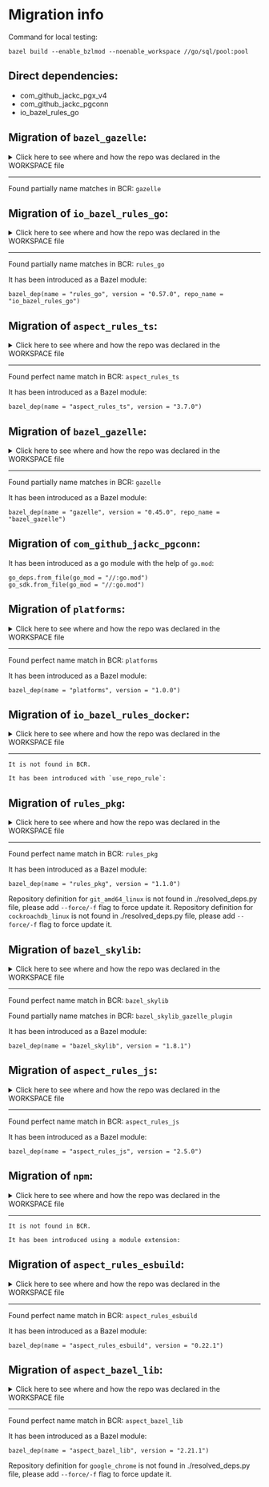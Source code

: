 # Migration info
Command for local testing:
```
bazel build --enable_bzlmod --noenable_workspace //go/sql/pool:pool
```
## Direct dependencies:
* com_github_jackc_pgx_v4
* com_github_jackc_pgconn
* io_bazel_rules_go
## Migration of `bazel_gazelle`:

<details>
<summary>Click here to see where and how the repo was declared in the WORKSPACE file</summary>

#### Location
```python
Repository bazel_gazelle instantiated at:
  /home/jcgregorio/goldmine/WORKSPACE:61:13: in <toplevel>
Repository rule http_archive defined at:
  /home/jcgregorio/.cache/bazel/_bazel_jcgregorio/385682bf6f095f8585d188113d285ba8/external/bazel_tools/tools/build_defs/repo/http.bzl:387:31: in <toplevel>

```

#### Definition
```python
load("@@bazel_tools//tools/build_defs/repo:http.bzl", "http_archive")
http_archive(
  name = "bazel_gazelle",
  urls = [
    "https://mirror.bazel.build/github.com/bazelbuild/bazel-gazelle/releases/download/v0.33.0/bazel-gazelle-v0.33.0.tar.gz",
    "https://github.com/bazelbuild/bazel-gazelle/releases/download/v0.33.0/bazel-gazelle-v0.33.0.tar.gz"
  ],
  sha256 = "d3fa66a39028e97d76f9e2db8f1b0c11c099e8e01bf363a923074784e451f809",
)
```
**Tip**: URLs usually show which version was used.
</details>

___
Found partially name matches in BCR: `gazelle`

## Migration of `io_bazel_rules_go`:

<details>
<summary>Click here to see where and how the repo was declared in the WORKSPACE file</summary>

#### Location
```python
Repository io_bazel_rules_go instantiated at:
  /home/jcgregorio/goldmine/WORKSPACE:52:13: in <toplevel>
Repository rule http_archive defined at:
  /home/jcgregorio/.cache/bazel/_bazel_jcgregorio/385682bf6f095f8585d188113d285ba8/external/bazel_tools/tools/build_defs/repo/http.bzl:387:31: in <toplevel>

```

#### Definition
```python
load("@@bazel_tools//tools/build_defs/repo:http.bzl", "http_archive")
http_archive(
  name = "io_bazel_rules_go",
  urls = [
    "https://mirror.bazel.build/github.com/bazelbuild/rules_go/releases/download/v0.42.0/rules_go-v0.42.0.zip",
    "https://github.com/bazelbuild/rules_go/releases/download/v0.42.0/rules_go-v0.42.0.zip"
  ],
  sha256 = "91585017debb61982f7054c9688857a2ad1fd823fc3f9cb05048b0025c47d023",
)
```
**Tip**: URLs usually show which version was used.
</details>

___
Found partially name matches in BCR: `rules_go`

It has been introduced as a Bazel module:

	bazel_dep(name = "rules_go", version = "0.57.0", repo_name = "io_bazel_rules_go")
## Migration of `aspect_rules_ts`:

<details>
<summary>Click here to see where and how the repo was declared in the WORKSPACE file</summary>

#### Location
```python
Repository aspect_rules_ts instantiated at:
  /home/jcgregorio/goldmine/WORKSPACE:240:13: in <toplevel>
Repository rule http_archive defined at:
  /home/jcgregorio/.cache/bazel/_bazel_jcgregorio/385682bf6f095f8585d188113d285ba8/external/bazel_tools/tools/build_defs/repo/http.bzl:387:31: in <toplevel>

```

#### Definition
```python
load("@@bazel_tools//tools/build_defs/repo:http.bzl", "http_archive")
http_archive(
  name = "aspect_rules_ts",
  urls = [
    "https://storage.googleapis.com/skia-world-readable/bazel/bd3e7b17e677d2b8ba1bac3862f0f238ab16edb3e43fb0f0b9308649ea58a2ad.tar.gz",
    "https://github.com/aspect-build/rules_ts/releases/download/v2.1.0/rules_ts-v2.1.0.tar.gz"
  ],
  sha256 = "bd3e7b17e677d2b8ba1bac3862f0f238ab16edb3e43fb0f0b9308649ea58a2ad",
  strip_prefix = "rules_ts-2.1.0",
)
```
**Tip**: URLs usually show which version was used.
</details>

___
Found perfect name match in BCR: `aspect_rules_ts`

It has been introduced as a Bazel module:

	bazel_dep(name = "aspect_rules_ts", version = "3.7.0")
## Migration of `bazel_gazelle`:

<details>
<summary>Click here to see where and how the repo was declared in the WORKSPACE file</summary>

#### Location
```python
Repository bazel_gazelle instantiated at:
  /home/jcgregorio/goldmine/WORKSPACE:61:13: in <toplevel>
Repository rule http_archive defined at:
  /home/jcgregorio/.cache/bazel/_bazel_jcgregorio/385682bf6f095f8585d188113d285ba8/external/bazel_tools/tools/build_defs/repo/http.bzl:387:31: in <toplevel>

```

#### Definition
```python
load("@@bazel_tools//tools/build_defs/repo:http.bzl", "http_archive")
http_archive(
  name = "bazel_gazelle",
  urls = [
    "https://mirror.bazel.build/github.com/bazelbuild/bazel-gazelle/releases/download/v0.33.0/bazel-gazelle-v0.33.0.tar.gz",
    "https://github.com/bazelbuild/bazel-gazelle/releases/download/v0.33.0/bazel-gazelle-v0.33.0.tar.gz"
  ],
  sha256 = "d3fa66a39028e97d76f9e2db8f1b0c11c099e8e01bf363a923074784e451f809",
)
```
**Tip**: URLs usually show which version was used.
</details>

___
Found partially name matches in BCR: `gazelle`

It has been introduced as a Bazel module:

	bazel_dep(name = "gazelle", version = "0.45.0", repo_name = "bazel_gazelle")
## Migration of `com_github_jackc_pgconn`:
It has been introduced as a go module with the help of `go.mod`:

```
go_deps.from_file(go_mod = "//:go.mod")
go_sdk.from_file(go_mod = "//:go.mod")
```
## Migration of `platforms`:

<details>
<summary>Click here to see where and how the repo was declared in the WORKSPACE file</summary>

#### Location
```python
Repository platforms instantiated at:
  /DEFAULT.WORKSPACE.SUFFIX:147:6: in <toplevel>
  /home/jcgregorio/.cache/bazel/_bazel_jcgregorio/385682bf6f095f8585d188113d285ba8/external/bazel_tools/tools/build_defs/repo/utils.bzl:268:18: in maybe
Repository rule local_repository defined at:
  /home/jcgregorio/.cache/bazel/_bazel_jcgregorio/385682bf6f095f8585d188113d285ba8/external/bazel_tools/tools/build_defs/repo/local.bzl:64:35: in <toplevel>

```

#### Definition
```python
load("@@bazel_tools//tools/build_defs/repo:local.bzl", "local_repository")
local_repository(
  name = "platforms",
  path = "/home/jcgregorio/.cache/bazel/_bazel_jcgregorio/install/5309d864f9edb3a2e8380ffc84e6b95c/platforms",
)
```
**Tip**: URLs usually show which version was used.
</details>

___
Found perfect name match in BCR: `platforms`

It has been introduced as a Bazel module:

	bazel_dep(name = "platforms", version = "1.0.0")
## Migration of `io_bazel_rules_docker`:

<details>
<summary>Click here to see where and how the repo was declared in the WORKSPACE file</summary>

#### Location
```python
Repository io_bazel_rules_docker instantiated at:
  /home/jcgregorio/goldmine/WORKSPACE:306:13: in <toplevel>
Repository rule http_archive defined at:
  /home/jcgregorio/.cache/bazel/_bazel_jcgregorio/385682bf6f095f8585d188113d285ba8/external/bazel_tools/tools/build_defs/repo/http.bzl:387:31: in <toplevel>

```

#### Definition
```python
load("@@bazel_tools//tools/build_defs/repo:http.bzl", "http_archive")
http_archive(
  name = "io_bazel_rules_docker",
  urls = [
    "https://storage.googleapis.com/skia-world-readable/bazel/27d53c1d646fc9537a70427ad7b034734d08a9c38924cc6357cc973fed300820.tar.gz",
    "https://github.com/bazelbuild/rules_docker/releases/download/v0.24.0/rules_docker-v0.24.0.tar.gz"
  ],
  sha256 = "27d53c1d646fc9537a70427ad7b034734d08a9c38924cc6357cc973fed300820",
  strip_prefix = "rules_docker-0.24.0",
)
```
**Tip**: URLs usually show which version was used.
</details>

___
	It is not found in BCR. 

	It has been introduced with `use_repo_rule`:

## Migration of `rules_pkg`:

<details>
<summary>Click here to see where and how the repo was declared in the WORKSPACE file</summary>

#### Location
```python
Repository rules_pkg instantiated at:
  /home/jcgregorio/goldmine/WORKSPACE:289:13: in <toplevel>
Repository rule http_archive defined at:
  /home/jcgregorio/.cache/bazel/_bazel_jcgregorio/385682bf6f095f8585d188113d285ba8/external/bazel_tools/tools/build_defs/repo/http.bzl:387:31: in <toplevel>

```

#### Definition
```python
load("@@bazel_tools//tools/build_defs/repo:http.bzl", "http_archive")
http_archive(
  name = "rules_pkg",
  urls = [
    "https://mirror.bazel.build/github.com/bazelbuild/rules_pkg/releases/download/0.4.0/rules_pkg-0.4.0.tar.gz",
    "https://github.com/bazelbuild/rules_pkg/releases/download/0.4.0/rules_pkg-0.4.0.tar.gz"
  ],
  sha256 = "038f1caa773a7e35b3663865ffb003169c6a71dc995e39bf4815792f385d837d",
)
```
**Tip**: URLs usually show which version was used.
</details>

___
Found perfect name match in BCR: `rules_pkg`

It has been introduced as a Bazel module:

	bazel_dep(name = "rules_pkg", version = "1.1.0")
Repository definition for `git_amd64_linux` is not found in ./resolved_deps.py file, please add `--force/-f` flag to force update it.
Repository definition for `cockroachdb_linux` is not found in ./resolved_deps.py file, please add `--force/-f` flag to force update it.
## Migration of `bazel_skylib`:

<details>
<summary>Click here to see where and how the repo was declared in the WORKSPACE file</summary>

#### Location
```python
Repository bazel_skylib instantiated at:
  /home/jcgregorio/goldmine/WORKSPACE:77:22: in <toplevel>
  /home/jcgregorio/.cache/bazel/_bazel_jcgregorio/385682bf6f095f8585d188113d285ba8/external/io_bazel_rules_go/go/private/repositories.bzl:50:12: in go_rules_dependencies
  /home/jcgregorio/.cache/bazel/_bazel_jcgregorio/385682bf6f095f8585d188113d285ba8/external/io_bazel_rules_go/go/private/repositories.bzl:288:18: in _maybe
Repository rule http_archive defined at:
  /home/jcgregorio/.cache/bazel/_bazel_jcgregorio/385682bf6f095f8585d188113d285ba8/external/bazel_tools/tools/build_defs/repo/http.bzl:387:31: in <toplevel>

```

#### Definition
```python
load("@@bazel_tools//tools/build_defs/repo:http.bzl", "http_archive")
http_archive(
  name = "bazel_skylib",
  urls = [
    "https://mirror.bazel.build/github.com/bazelbuild/bazel-skylib/releases/download/1.4.2/bazel-skylib-1.4.2.tar.gz",
    "https://github.com/bazelbuild/bazel-skylib/releases/download/1.4.2/bazel-skylib-1.4.2.tar.gz"
  ],
  sha256 = "66ffd9315665bfaafc96b52278f57c7e2dd09f5ede279ea6d39b2be471e7e3aa",
  strip_prefix = "",
)
```
**Tip**: URLs usually show which version was used.
</details>

___
Found perfect name match in BCR: `bazel_skylib`

Found partially name matches in BCR: `bazel_skylib_gazelle_plugin`

It has been introduced as a Bazel module:

	bazel_dep(name = "bazel_skylib", version = "1.8.1")
## Migration of `aspect_rules_js`:

<details>
<summary>Click here to see where and how the repo was declared in the WORKSPACE file</summary>

#### Location
```python
Repository aspect_rules_js instantiated at:
  /home/jcgregorio/goldmine/WORKSPACE:198:13: in <toplevel>
Repository rule http_archive defined at:
  /home/jcgregorio/.cache/bazel/_bazel_jcgregorio/385682bf6f095f8585d188113d285ba8/external/bazel_tools/tools/build_defs/repo/http.bzl:387:31: in <toplevel>

```

#### Definition
```python
load("@@bazel_tools//tools/build_defs/repo:http.bzl", "http_archive")
http_archive(
  name = "aspect_rules_js",
  urls = [
    "https://storage.googleapis.com/skia-world-readable/bazel/76a04ef2120ee00231d85d1ff012ede23963733339ad8db81f590791a031f643.tar.gz",
    "https://github.com/aspect-build/rules_js/releases/download/v1.34.1/rules_js-v1.34.1.tar.gz"
  ],
  sha256 = "76a04ef2120ee00231d85d1ff012ede23963733339ad8db81f590791a031f643",
  strip_prefix = "rules_js-1.34.1",
)
```
**Tip**: URLs usually show which version was used.
</details>

___
Found perfect name match in BCR: `aspect_rules_js`

It has been introduced as a Bazel module:

	bazel_dep(name = "aspect_rules_js", version = "2.5.0")
## Migration of `npm`:

<details>
<summary>Click here to see where and how the repo was declared in the WORKSPACE file</summary>

#### Location
```python
Repository npm instantiated at:
  /home/jcgregorio/goldmine/WORKSPACE:221:19: in <toplevel>
  /home/jcgregorio/.cache/bazel/_bazel_jcgregorio/385682bf6f095f8585d188113d285ba8/external/aspect_rules_js/npm/repositories.bzl:12:24: in npm_translate_lock
  /home/jcgregorio/.cache/bazel/_bazel_jcgregorio/385682bf6f095f8585d188113d285ba8/external/aspect_rules_js/npm/private/npm_translate_lock.bzl:545:28: in npm_translate_lock
Repository rule npm_translate_lock_rule defined at:
  /home/jcgregorio/.cache/bazel/_bazel_jcgregorio/385682bf6f095f8585d188113d285ba8/external/aspect_rules_js/npm/private/npm_translate_lock.bzl:133:42: in <toplevel>

```

#### Definition
```python
load("@@aspect_rules_js//npm/private:npm_translate_lock.bzl", "npm_translate_lock_rule")
npm_translate_lock_rule(
  name = "npm",
  additional_file_contents = {  },
  bins = {  },
  custom_postinstalls = {  },
  data = [
    "//:package.json"
  ],
  dev = False,
  external_repository_action_cache = ".aspect/rules/external_repository_action_cache",
  lifecycle_hooks_envs = {  },
  lifecycle_hooks_execution_requirements = {
    "*": [
        "no-sandbox"
    ]
  },
  lifecycle_hooks = {
    "*": [
        "preinstall",
        "install",
        "postinstall"
    ]
  },
  no_optional = False,
  npm_package_lock = "//:package-lock.json",
  npmrc = "//:.npmrc",
  package_visibility = {  },
  patch_args = {
    "*": [
        "-p0"
    ]
  },
  patches = {  },
  pnpm_lock = "//:pnpm-lock.yaml",
  preupdate = [  ],
  prod = False,
  public_hoist_packages = {  },
  quiet = True,
  update_pnpm_lock = True,
  update_pnpm_lock_node_toolchain_prefix = "nodejs",
  verify_node_modules_ignored = "//:.bazelignore",
  npm_package_target_name = "{dirname}",
)
```
**Tip**: URLs usually show which version was used.
</details>

___
	It is not found in BCR. 

	It has been introduced using a module extension:

## Migration of `aspect_rules_esbuild`:

<details>
<summary>Click here to see where and how the repo was declared in the WORKSPACE file</summary>

#### Location
```python
Repository aspect_rules_esbuild instantiated at:
  /home/jcgregorio/goldmine/WORKSPACE:261:13: in <toplevel>
Repository rule http_archive defined at:
  /home/jcgregorio/.cache/bazel/_bazel_jcgregorio/385682bf6f095f8585d188113d285ba8/external/bazel_tools/tools/build_defs/repo/http.bzl:387:31: in <toplevel>

```

#### Definition
```python
load("@@bazel_tools//tools/build_defs/repo:http.bzl", "http_archive")
http_archive(
  name = "aspect_rules_esbuild",
  urls = [
    "https://storage.googleapis.com/skia-world-readable/bazel/46aab76044f040c1c0bd97672d56324619af4913cb9e96606ec37ddd4605831d.tar.gz",
    "https://github.com/aspect-build/rules_esbuild/releases/download/v0.16.0/rules_esbuild-v0.16.0.tar.gz"
  ],
  sha256 = "46aab76044f040c1c0bd97672d56324619af4913cb9e96606ec37ddd4605831d",
  strip_prefix = "rules_esbuild-0.16.0",
)
```
**Tip**: URLs usually show which version was used.
</details>

___
Found perfect name match in BCR: `aspect_rules_esbuild`

It has been introduced as a Bazel module:

	bazel_dep(name = "aspect_rules_esbuild", version = "0.22.1")
## Migration of `aspect_bazel_lib`:

<details>
<summary>Click here to see where and how the repo was declared in the WORKSPACE file</summary>

#### Location
```python
Repository aspect_bazel_lib instantiated at:
  /home/jcgregorio/goldmine/WORKSPACE:210:22: in <toplevel>
  /home/jcgregorio/.cache/bazel/_bazel_jcgregorio/385682bf6f095f8585d188113d285ba8/external/aspect_rules_js/js/repositories.bzl:23:17: in rules_js_dependencies
  /home/jcgregorio/.cache/bazel/_bazel_jcgregorio/385682bf6f095f8585d188113d285ba8/external/aspect_rules_js/js/private/maybe.bzl:7:10: in maybe_http_archive
  /home/jcgregorio/.cache/bazel/_bazel_jcgregorio/385682bf6f095f8585d188113d285ba8/external/bazel_tools/tools/build_defs/repo/utils.bzl:268:18: in maybe
Repository rule http_archive defined at:
  /home/jcgregorio/.cache/bazel/_bazel_jcgregorio/385682bf6f095f8585d188113d285ba8/external/bazel_tools/tools/build_defs/repo/http.bzl:387:31: in <toplevel>

```

#### Definition
```python
load("@@bazel_tools//tools/build_defs/repo:http.bzl", "http_archive")
http_archive(
  name = "aspect_bazel_lib",
  url = "https://github.com/aspect-build/bazel-lib/releases/download/v1.39.0/bazel-lib-v1.39.0.tar.gz",
  sha256 = "4d6010ca5e3bb4d7045b071205afa8db06ec11eb24de3f023d74d77cca765f66",
  strip_prefix = "bazel-lib-1.39.0",
)
```
**Tip**: URLs usually show which version was used.
</details>

___
Found perfect name match in BCR: `aspect_bazel_lib`

It has been introduced as a Bazel module:

	bazel_dep(name = "aspect_bazel_lib", version = "2.21.1")
Repository definition for `google_chrome` is not found in ./resolved_deps.py file, please add `--force/-f` flag to force update it.
